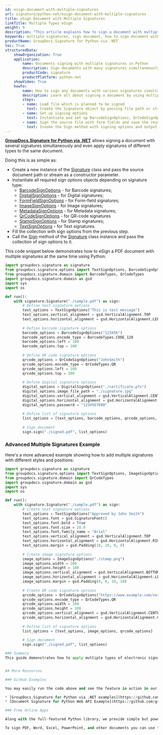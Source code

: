 ```yaml
---
id: esign-document-with-multiple-signatures
url: signature/python-net/esign-document-with-multiple-signatures
title: eSign Document with Multiple Signatures
linkTitle: Multiple Types eSign
weight: 9
description: "This article explains how to sign a document with multiple signatures of various types by GroupDocs.Signature for Python via .NET API"
keywords: multiple signatures, sign document, how to sign document with multiple signatures, python multiple signatures
productName: GroupDocs.Signature for Python via .NET
toc: True
structuredData:
    showOrganization: True
    application:    
        name: Documents signing with multiple signatures in Python    
        description: Sign documents with many signatures simultaneously and Python language by GroupDocs.Signature for Python via .NET APIs
        productCode: signature
        productPlatform: python-net 
    showVideo: True
    howTo:
        name: How to sign any documents with various signatures simultaneously using Python 
        description: Learn all about signing a document by using multiple signatures and Python
        steps:
        - name: Load file which is planned to be signed
          text: Create the Signature object by passing file path or stream as a constructor parameter.
        - name: Set up signing options 
          text: Instantiate and set up BarcodeSignOptions, QrCodeSignOptions and DigitalSignOptions objects and add them to the List.
        - name: Sign the source file with form fields and save the result 
          text: Invoke the Sign method with signing options and output file path or stream.
---
```

[**GroupDocs.Signature for Python via .NET**](https://products.groupdocs.com/signature/python-net) allows signing a document with several signatures simultaneously and even apply signatures of different types to the same document.

Doing this is as simple as:

* Create a new instance of the [Signature](https://reference.groupdocs.com/signature/python-net/groupdocs.signature/signature) class and pass the source document path or stream as a constructor parameter.
* Instantiate all required sign options objects depending on signature type:
    * [BarcodeSignOptions](https://reference.groupdocs.com/signature/python-net/groupdocs.signature.options/barcodesignoptions) - for Barcode signatures;
    * [DigitalSignOptions](https://reference.groupdocs.com/signature/python-net/groupdocs.signature.options/digitalsignoptions/) - for Digital signatures;
    * [FormFieldSignOptions](https://reference.groupdocs.com/signature/python-net/groupdocs.signature.options/formfieldsignoptions) - for Form-field signatures;
    * [ImageSignOptions](https://reference.groupdocs.com/signature/python-net/groupdocs.signature.options/imagesignoptions) - for Image signatures;
    * [MetadataSignOptions](https://reference.groupdocs.com/signature/python-net/groupdocs.signature.options/metadatasignoptions) - for Metadata signatures;
    * [QrCodeSignOptions](https://reference.groupdocs.com/signature/python-net/groupdocs.signature.options/qrcodesignoptions) - for QR-code signatures
    * [StampSignOptions](https://reference.groupdocs.com/signature/python-net/groupdocs.signature.options/stampsignoptions) - for Stamp signatures;
    * [TextSignOptions](https://reference.groupdocs.com/signature/python-net/groupdocs.signature.options/textsignoptions) - for Text signatures.
* Fill the collection with sign options from the previous step.  
* Call the [Sign](https://reference.groupdocs.com/signature/python-net/groupdocs.signature/signature/sign/) method of the [Signature](https://reference.groupdocs.com/signature/python-net/groupdocs.signature/signature) class instance and pass the collection of sign options to it.

This code snippet below demonstrates how to eSign a PDF document with multiple signatures at the same time using Python:

```python
import groupdocs.signature as signature
from groupdocs.signature.options import TextSignOptions, BarcodeSignOptions, QrCodeSignOptions, DigitalSignOptions
from groupdocs.signature.domain import BarcodeTypes, QrCodeTypes
import groupdocs.signature.domain as gsd
import sys 
import os

def run():
    with signature.Signature("./sample.pdf") as sign:
        # Define text signature options
        text_options = TextSignOptions("This is test message")
        text_options.vertical_alignment = gsd.VerticalAlignment.TOP
        text_options.horizontal_alignment = gsd.HorizontalAlignment.LEFT
        
        # Define barcode signature options
        barcode_options = BarcodeSignOptions("123456")
        barcode_options.encode_type = BarcodeTypes.CODE_128
        barcode_options.left = 100
        barcode_options.top = 100
        
        # Define QR code signature options
        qrcode_options = QrCodeSignOptions("JohnSmith")
        qrcode_options.encode_type = QrCodeTypes.QR
        qrcode_options.left = 100
        qrcode_options.top = 200
        
        # Define digital signature options
        digital_options = DigitalSignOptions("./certificate.pfx")
        digital_options.image_file_path = "./signature.jpg"
        digital_options.vertical_alignment = gsd.VerticalAlignment.CENTER
        digital_options.horizontal_alignment = gsd.HorizontalAlignment.CENTER
        digital_options.password = "1234567890"
        
        # Define list of signature options
        list_options = [text_options, barcode_options, qrcode_options, digital_options]
        
        # Sign document
        sign.sign("./signed.pdf", list_options)
```

### Advanced Multiple Signatures Example

Here's a more advanced example showing how to add multiple signatures with different styles and positions:

```python
import groupdocs.signature as signature
from groupdocs.signature.options import TextSignOptions, ImageSignOptions, QrCodeSignOptions
from groupdocs.signature.domain import QrCodeTypes
import groupdocs.signature.domain as gsd
import sys 
import os

def run():
    with signature.Signature("./sample.pdf") as sign:
        # Create text signature options
        text_options = TextSignOptions("Approved by John Smith")
        text_options.font = gsd.SignatureFont()
        text_options.font.bold = True 
        text_options.font.size = 20.0
        text_options.font.family_name = "Arial"
        text_options.vertical_alignment = gsd.VerticalAlignment.TOP
        text_options.horizontal_alignment = gsd.HorizontalAlignment.RIGHT
        text_options.margin = gsd.Padding(10, 10, 0, 0)
        
        # Create image signature options
        image_options = ImageSignOptions("./stamp.png")
        image_options.width = 200
        image_options.height = 100
        image_options.vertical_alignment = gsd.VerticalAlignment.BOTTOM
        image_options.horizontal_alignment = gsd.HorizontalAlignment.LEFT
        image_options.margin = gsd.Padding(0, 0, 10, 10)
        
        # Create QR code signature options
        qrcode_options = QrCodeSignOptions("https://www.example.com/verify")
        qrcode_options.encode_type = QrCodeTypes.QR
        qrcode_options.width = 100
        qrcode_options.height = 100
        qrcode_options.vertical_alignment = gsd.VerticalAlignment.CENTER
        qrcode_options.horizontal_alignment = gsd.HorizontalAlignment.CENTER
        
        # Define list of signature options
        list_options = [text_options, image_options, qrcode_options]
        
        # Sign document
        sign.sign("./signed.pdf", list_options)

### Summary
This guide demonstrates how to apply multiple types of electronic signatures (e.g., text, barcode, image) to a document using [**GroupDocs.Signature for Python via .NET**](https://products.groupdocs.com/signature/python-net). It explains how to combine different signature types, configure each one, and save the signed document with multiple signature styles.


## More Resources

### GitHub Examples

You may easily run the code above and see the feature in action in our GitHub examples:

* [GroupDocs.Signature for Python via .NET examples](https://github.com/groupdocs-signature/GroupDocs.Signature-for-Python-via-.NET)
* [Document Signature for Python Web API Example](https://github.com/groupdocs-signature/GroupDocs.Signature-for-Python-via-.NET-Web-API)

### Free Online Apps

Along with the full-featured Python library, we provide simple but powerful free online apps.

To sign PDF, Word, Excel, PowerPoint, and other documents you can use the online apps from the **[GroupDocs.Signature App Product Family](https://products.groupdocs.app/signature/family)**.